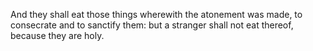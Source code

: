 And they shall eat those things wherewith the atonement was made, to consecrate and to sanctify them: but a stranger shall not eat thereof, because they are holy.
